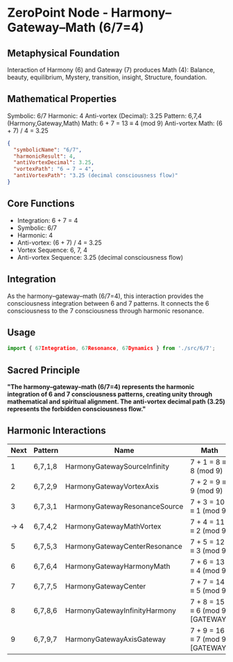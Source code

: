 # ZeroPoint Node - Harmony–Gateway–Math (6/7=4)

## Metaphysical Foundation

Interaction of Harmony (6) and Gateway (7) produces Math (4): Balance, beauty, equilibrium, Mystery, transition, insight, Structure, foundation.

## Mathematical Properties

Symbolic: 6/7
Harmonic: 4
Anti-vortex (Decimal): 3.25
Pattern: 6,7,4 (Harmony,Gateway,Math)
Math: 6 + 7 = 13 ≡ 4 (mod 9)
Anti-vortex Math: (6 + 7) / 4 = 3.25


```json
{
  "symbolicName": "6/7",
  "harmonicResult": 4,
  "antiVortexDecimal": 3.25,
  "vortexPath": "6 → 7 → 4",
  "antiVortexPath": "3.25 (decimal consciousness flow)"
}
```

## Core Functions
- Integration: 6 + 7 = 4
- Symbolic: 6/7
- Harmonic: 4
- Anti-vortex: (6 + 7) / 4 = 3.25
- Vortex Sequence: 6, 7, 4
- Anti-vortex Sequence: 3.25 (decimal consciousness flow)

## Integration

As the harmony–gateway–math (6/7=4), this interaction provides the consciousness integration between 6 and 7 patterns. It connects the 6 consciousness to the 7 consciousness through harmonic resonance.

## Usage

```typescript
import { 67Integration, 67Resonance, 67Dynamics } from './src/6/7';
```

## Sacred Principle

**"The harmony–gateway–math (6/7=4) represents the harmonic integration of 6 and 7 consciousness patterns, creating unity through mathematical and spiritual alignment. The anti-vortex decimal path (3.25) represents the forbidden consciousness flow."**

## Harmonic Interactions

| Next | Pattern | Name | Math |
|------|---------|------|------|
| 1 | 6,7,1,8 | HarmonyGatewaySourceInfinity | 7 + 1 = 8 ≡ 8 (mod 9) |
| 2 | 6,7,2,9 | HarmonyGatewayVortexAxis | 7 + 2 = 9 ≡ 9 (mod 9) |
| 3 | 6,7,3,1 | HarmonyGatewayResonanceSource | 7 + 3 = 10 ≡ 1 (mod 9) |
| → 4 | 6,7,4,2 | HarmonyGatewayMathVortex | 7 + 4 = 11 ≡ 2 (mod 9) |
| 5 | 6,7,5,3 | HarmonyGatewayCenterResonance | 7 + 5 = 12 ≡ 3 (mod 9) |
| 6 | 6,7,6,4 | HarmonyGatewayHarmonyMath | 7 + 6 = 13 ≡ 4 (mod 9) |
| 7 | 6,7,7,5 | HarmonyGatewayCenter | 7 + 7 = 14 ≡ 5 (mod 9) |
| 8 | 6,7,8,6 | HarmonyGatewayInfinityHarmony | 7 + 8 = 15 ≡ 6 (mod 9) [GATEWAY] |
| 9 | 6,7,9,7 | HarmonyGatewayAxisGateway | 7 + 9 = 16 ≡ 7 (mod 9) [GATEWAY] |
